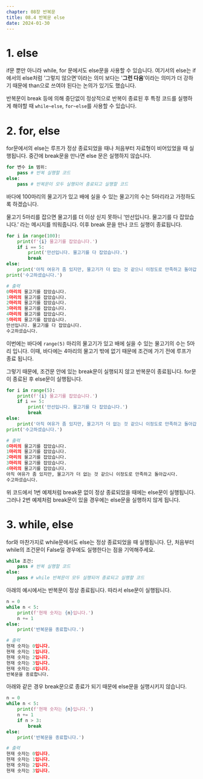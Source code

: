 ```yaml
---
chapter: 08장 반복문
title: 08.4 반복문 else
date: 2024-01-30
---
```


# 1. else

if문 뿐만 아니라 while, for 문에서도 else문을 사용할 수 있습니다. 여기서의 else는 if에서의 else처럼 '그렇지 않으면'이라는 의미 보다는 '**그런 다음**'이라는 의미가 더 강하기 때문에 than으로 쓰여야 된다는 논의가 있기도 했습니다.

반복문이 break 등에 의해 중단없이 정상적으로 반복이 종료된 후 특정 코드를 실행하게 해야할 때 `while~else`, `for~else`를 사용할 수 있습니다.

# 2. for, else

for문에서의 else는 루프가 정상 종료되었을 때나 처음부터 자료형이 비어있었을 때 실행됩니다. 중간에 break문을 만나면 else 문은 실행하지 않습니다.

```python
for 변수 in 범위:
    pass # 반복 실행할 코드
else:
    pass # 반복문이 모두 실행되어 종료되고 실행할 코드
```

바다에 100마리의 물고기가 있고 배에 실을 수 있는 물고기의 수는 5마리라고 가정하도록 하겠습니다.

물고기 5마리를 잡으면 물고기를 더 이상 싣지 못하니 ‘만선입니다. 물고기를 다 잡았습니다.’ 라는 메시지를 띄워줍니다. 이후 break 문을 만나 코드 실행이 종료됩니다.

```python
for i in range(100):
    print(f'{i} 물고기를 잡았습니다.')
    if i == 5:
        print('만선입니다. 물고기를 다 잡았습니다.')
        break
else:
    print('아직 여유가 좀 있지만, 물고기가 더 없는 것 같으니 이정도로 만족하고 돌아갑시다.')
print('수고하셨습니다.')
```

```python
# 출력
0마리의 물고기를 잡았습니다.
1마리의 물고기를 잡았습니다.
2마리의 물고기를 잡았습니다.
3마리의 물고기를 잡았습니다.
4마리의 물고기를 잡았습니다.
5마리의 물고기를 잡았습니다.
만선입니다. 물고기를 다 잡았습니다.
수고하셨습니다.
```

이번에는 바다에 `range(5)` 마리의 물고기가 있고 배에 실을 수 있는 물고기의 수는 5마리 입니다. 이때, 바다에는 4마리의 물고기 밖에 없기 때문에 조건에 가기 전에 루프가 종료 됩니다.

그렇기 때문에, 조건문 안에 있는 break문이 실행되지 않고 반복문이 종료됩니다. for문이 종료된 후 else문이 실행됩니다.

```python
for i in range(5):
    print(f'{i} 물고기를 잡았습니다.')
    if i == 5:
        print('만선입니다. 물고기를 다 잡았습니다.')
        break
else:
    print('아직 여유가 좀 있지만, 물고기가 더 없는 것 같으니 이정도로 만족하고 돌아갑시다.')
print('수고하셨습니다.')
```

```python
# 출력
0마리의 물고기를 잡았습니다.
1마리의 물고기를 잡았습니다.
2마리의 물고기를 잡았습니다.
3마리의 물고기를 잡았습니다.
4마리의 물고기를 잡았습니다.
아직 여유가 좀 있지만, 물고기가 더 없는 것 같으니 이정도로 만족하고 돌아갑시다.
수고하셨습니다.
```

위 코드에서 1번 예제처럼 break문 없이 정상 종료되었을 때에는 else문이 실행됩니다. 그러나 2번 예제처럼 break문이 있을 경우에는 else문을 실행하지 않게 됩니다.

# 3. while, else

for와 마찬가지로 while문에서도 else는 정상 종료되었을 때 실행됩니다. 단, 처음부터 while의 조건문이 False일 경우에도 실행한다는 점을 기억해주세요.

```python
while 조건:
    pass # 반복 실행할 코드
else:
    pass # while 반복문이 모두 실행되어 종료되고 실행할 코드
```

아래의 예시에서는 반복문이 정상 종료됩니다. 따라서 else문이 실행됩니다.

```python
n = 0
while n < 5:
    print(f'현재 숫자는 {n}입니다.')
    n += 1
else:
    print('반복문을 종료합니다.')
```

```python
# 출력
현재 숫자는 0입니다.
현재 숫자는 1입니다.
현재 숫자는 2입니다.
현재 숫자는 3입니다.
현재 숫자는 4입니다.
반복문을 종료합니다.
```

아래와 같은 경우 break문으로 종료가 되기 때문에 else문을 실행시키지 않습니다.

```python
n = 0
while n < 5:
    print(f'현재 숫자는 {n}입니다.')
    n += 1
    if n > 3:
        break
else:
    print('반복문을 종료합니다.')
```

```python
# 출력
현재 숫자는 0입니다.
현재 숫자는 1입니다.
현재 숫자는 2입니다.
현재 숫자는 3입니다.
```
